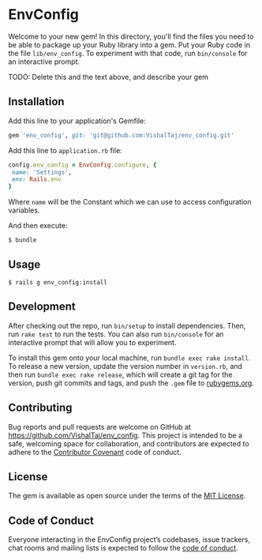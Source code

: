 # EnvConfig

Welcome to your new gem! In this directory, you'll find the files you need to be able to package up your Ruby library into a gem. Put your Ruby code in the file `lib/env_config`. To experiment with that code, run `bin/console` for an interactive prompt.

TODO: Delete this and the text above, and describe your gem

## Installation

Add this line to your application's Gemfile:

```ruby
gem 'env_config', git: 'git@github.com:VishalTaj/env_config.git'
```

Add this line to `application.rb` file:

```ruby
config.env_config = EnvConfig.configure, {
 name: 'Settings',
 env: Rails.env
}
```

Where `name` will be the Constant which we can use to access configuration variables.

And then execute:

    $ bundle

## Usage

    $ rails g env_config:install

## Development

After checking out the repo, run `bin/setup` to install dependencies. Then, run `rake test` to run the tests. You can also run `bin/console` for an interactive prompt that will allow you to experiment.

To install this gem onto your local machine, run `bundle exec rake install`. To release a new version, update the version number in `version.rb`, and then run `bundle exec rake release`, which will create a git tag for the version, push git commits and tags, and push the `.gem` file to [rubygems.org](https://rubygems.org).

## Contributing

Bug reports and pull requests are welcome on GitHub at https://github.com/VishalTaj/env_config. This project is intended to be a safe, welcoming space for collaboration, and contributors are expected to adhere to the [Contributor Covenant](http://contributor-covenant.org) code of conduct.

## License

The gem is available as open source under the terms of the [MIT License](https://opensource.org/licenses/MIT).

## Code of Conduct

Everyone interacting in the EnvConfig project’s codebases, issue trackers, chat rooms and mailing lists is expected to follow the [code of conduct](https://github.com/VishalTaj/env_config/blob/master/CODE_OF_CONDUCT.md).
